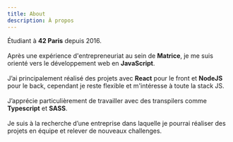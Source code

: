 ```yaml
---
title: About
description: À propos
---
```


Étudiant à <b>42 Paris</b> depuis 2016.</br></br>
Après une expérience d'entrepreneuriat au sein de <b>Matrice</b>, je me suis orienté vers le développement web en <b>JavaScript</b>.</br></br>
J’ai principalement réalisé des projets avec <b>React</b> pour le front et <b>NodeJS</b> pour le back, cependant je reste flexible et m'intéresse à toute la stack JS.</br></br>
J’apprécie particulièrement de travailler avec des transpilers comme <b>Typescript</b> et <b>SASS</b>.</br></br>
Je suis à la recherche d’une entreprise dans laquelle je pourrai réaliser des projets en équipe et relever de nouveaux challenges.